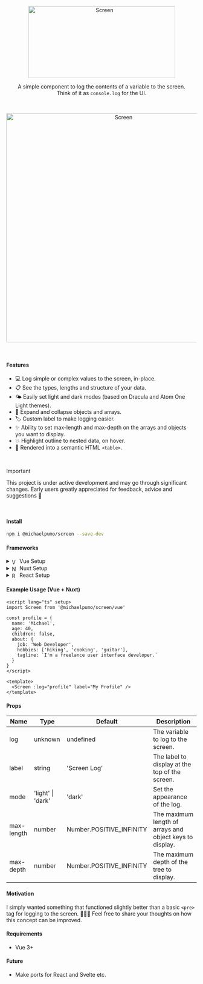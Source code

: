 <p align="center">
  <picture>
    <source media="(prefers-color-scheme: dark)" srcset="https://github.com/michaelpumo/screen/assets/4269460/0fb2d2db-6ce3-442b-ac76-b6005ee66e4f">
    <source media="(prefers-color-scheme: light)" srcset="https://github.com/michaelpumo/screen/assets/4269460/6861760b-d9e4-4682-9f97-d11f1c8cd118">
    <img alt="Screen" src="https://github.com/michaelpumo/screen/assets/4269460/6861760b-d9e4-4682-9f97-d11f1c8cd118" width="389" height="190" style="max-width: 100%;">
  </picture>
</p>

<p align="center">A simple component to log the contents of a variable to the screen.<br>Think of it as <code>console.log</code> for the UI.</p>

<br>

<p align="center">
  <picture>
    <img alt="Screen" src="https://github.com/michaelpumo/screen/assets/4269460/5be158c3-001f-4d0e-babe-745568452c16" width="605">
  </picture>
</p>

<br>

#### Features
- 💻 Log simple or complex values to the screen, in-place.
- 📋 See the types, lengths and structure of your data.
- 🌤️ Easily set light and dark modes (based on Dracula and Atom One Light themes).
- 👻 Expand and collapse objects and arrays.
- 🏷️ Custom label to make logging easier.
- ✨ Ability to set max-length and max-depth on the arrays and objects you want to display.
- 💥 Highlight outline to nested data, on hover.
- 🤗 Rendered into a semantic HTML `<table>`.

<br>

> [!IMPORTANT]
> This project is under active development and may go through significant changes. Early users greatly appreciated for feedback, advice and suggestions 🙏

<br>

#### Install

```bash
npm i @michaelpumo/screen --save-dev
```

#### Frameworks

<details>
  <summary><img alt="Vue Setup" src="https://github.com/michaelpumo/screen/assets/4269460/33cd99e4-c85c-416b-8e50-49de380f96d0" width="16" valign="middle"> Vue Setup</summary>

  #### Vue Demo
  <p>
    <a href="https://stackblitz.com/edit/screen-demo-vue?file=src%2FApp.vue" target="_blank">
      <img src="https://developer.stackblitz.com/img/open_in_stackblitz.svg" alt="StackBlitz Demo Vue" width="160">
    </a>
  </p>

  Import the stylesheet into your main CSS file.

  ```css
  @import '@michaelpumo/screen/app.css';
  ```
</details>

<details>
  <summary><img alt="Nuxt Setup" src="https://github.com/michaelpumo/screen/assets/4269460/5d2b481c-d2b3-41f1-8e70-db07ce6588bb" width="16" valign="middle"> Nuxt Setup</summary>

  #### Nuxt Demo
  <p>
    <a href="https://stackblitz.com/edit/screen-demo-nuxt?file=app.vue" target="_blank">
      <img src="https://developer.stackblitz.com/img/open_in_stackblitz.svg" alt="StackBlitz Demo Nuxt" width="160">
    </a>
  </p>

  Import the stylesheet into your main `nuxt.config.{js,ts}` file.

  ```typescript
  export default defineNuxtConfig({
    css: ['@michaelpumo/screen/app.css']
  });
  ```

  You may also find it useful to have Nuxt auto-import the component, so that you can use it freely around your application without manually importing everywhere you need it. You can do this by creating a simple module that imports it for you automatically.

  `modules/screen.ts`

  ```typescript
  import { addComponent, defineNuxtModule } from '@nuxt/kit';

  export default defineNuxtModule({
    setup() {
      addComponent({
        name: 'Screen',
        filePath: '@michaelpumo/screen/vue',
        mode: 'client',
      });
    },
  });
  ```

  Make sure you have auto component import enabled in your `nuxt.config.{js,ts}` file too:

  ```typescript
  export default defineNuxtConfig({
    css: ['@michaelpumo/screen/app.css'],
    components: true,
  });
  ```

  **Note** If you do not want to auto import this component (though it's recommended) then you may need to wrap `<Screen />` into a `<ClientOnly>` tag to avoid warnings with SSR:

  ```vue
  <template>
    <ClientOnly>
      <Screen :log="profile" label="My Profile" />
    </ClientOnly>
  </template>
  ```
</details>

<details>
  <summary><img alt="React Setup" src="https://github.com/michaelpumo/screen/assets/4269460/278d3f61-b47d-4841-86c0-41f0717bae8c" width="16" valign="middle"> React Setup</summary>

  #### React Demo
  There is no React port yet. Coming soon.
</details>

#### Example Usage (Vue + Nuxt)

```vue
<script lang="ts" setup>
import Screen from '@michaelpumo/screen/vue'

const profile = {
  name: 'Michael',
  age: 40,
  children: false,
  about: {
    job: 'Web Developer',
    hobbies: ['hiking', 'cooking', 'guitar'],
    tagline: `I'm a freelance user interface developer.`
  }
}
</script>

<template>
  <Screen :log="profile" label="My Profile" />
</template>
```

#### Props
| Name | Type | Default | Description |
| --- | --- | --- | --- |
| log | unknown | undefined | The variable to log to the screen. |
| label | string | 'Screen Log' | The label to display at the top of the screen. |
| mode | 'light' \| 'dark' | 'dark' | Set the appearance of the log. |
| max-length | number | Number.POSITIVE_INFINITY | The maximum length of arrays and object keys to display. |
| max-depth | number | Number.POSITIVE_INFINITY | The maximum depth of the tree to display. |

#### Motivation
I simply wanted something that functioned slightly better than a basic `<pre>` tag for logging to the screen. 🤷🏻‍♂️ Feel free to share your thoughts on how this concept can be improved.

#### Requirements
- Vue 3+

#### Future
- Make ports for React and Svelte etc.
